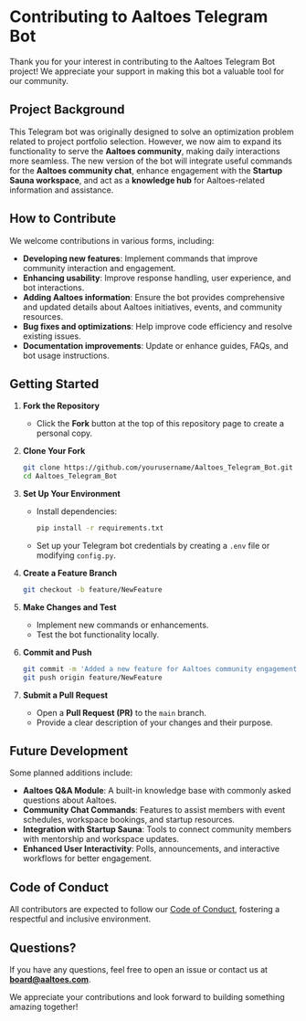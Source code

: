 # Contributing to Aaltoes Telegram Bot

Thank you for your interest in contributing to the Aaltoes Telegram Bot project! We appreciate your support in making this bot a valuable tool for our community.

## Project Background

This Telegram bot was originally designed to solve an optimization problem related to project portfolio selection. However, we now aim to expand its functionality to serve the **Aaltoes community**, making daily interactions more seamless. The new version of the bot will integrate useful commands for the **Aaltoes community chat**, enhance engagement with the **Startup Sauna workspace**, and act as a **knowledge hub** for Aaltoes-related information and assistance.

## How to Contribute

We welcome contributions in various forms, including:
- **Developing new features**: Implement commands that improve community interaction and engagement.
- **Enhancing usability**: Improve response handling, user experience, and bot interactions.
- **Adding Aaltoes information**: Ensure the bot provides comprehensive and updated details about Aaltoes initiatives, events, and community resources.
- **Bug fixes and optimizations**: Help improve code efficiency and resolve existing issues.
- **Documentation improvements**: Update or enhance guides, FAQs, and bot usage instructions.

## Getting Started

1. **Fork the Repository**
   - Click the **Fork** button at the top of this repository page to create a personal copy.

2. **Clone Your Fork**
   ```bash
   git clone https://github.com/yourusername/Aaltoes_Telegram_Bot.git
   cd Aaltoes_Telegram_Bot
   ```

3. **Set Up Your Environment**
   - Install dependencies:
     ```bash
     pip install -r requirements.txt
     ```
   - Set up your Telegram bot credentials by creating a `.env` file or modifying `config.py`.

4. **Create a Feature Branch**
   ```bash
   git checkout -b feature/NewFeature
   ```

5. **Make Changes and Test**
   - Implement new commands or enhancements.
   - Test the bot functionality locally.

6. **Commit and Push**
   ```bash
   git commit -m 'Added a new feature for Aaltoes community engagement'
   git push origin feature/NewFeature
   ```

7. **Submit a Pull Request**
   - Open a **Pull Request (PR)** to the `main` branch.
   - Provide a clear description of your changes and their purpose.

## Future Development

Some planned additions include:
- **Aaltoes Q&A Module**: A built-in knowledge base with commonly asked questions about Aaltoes.
- **Community Chat Commands**: Features to assist members with event schedules, workspace bookings, and startup resources.
- **Integration with Startup Sauna**: Tools to connect community members with mentorship and workspace updates.
- **Enhanced User Interactivity**: Polls, announcements, and interactive workflows for better engagement.

## Code of Conduct

All contributors are expected to follow our [Code of Conduct](https://www.aaltoes.com/code-of-conduct), fostering a respectful and inclusive environment.

## Questions?

If you have any questions, feel free to open an issue or contact us at **[board@aaltoes.com](mailto:board@aaltoes.com)**.

We appreciate your contributions and look forward to building something amazing together!

